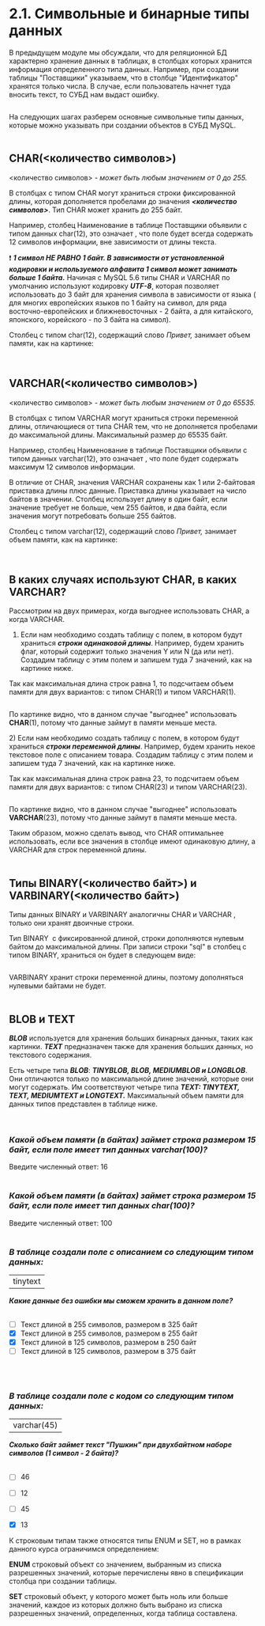 # 2.1. Символьные и бинарные типы данных

В предыдущем модуле мы обсуждали, что для реляционной БД характерно хранение данных в таблицах, в столбцах которых хранится информация определенного типа данных. Например, при создании таблицы "Поставщики" указываем, что в столбце "Идентификатор" хранятся только числа. В случае, если пользователь начнет туда вносить текст, то СУБД нам выдаст ошибку.

<image src="/img/2.1. pic1.png" alt="">

На следующих шагах разберем основные символьные типы данных, которые можно указывать при создании объектов в СУБД MySQL.
<br>
<br>

## CHAR(<количество символов>)

<количество символов> _- может быть любым значением от 0 до 255._

В столбцах с типом CHAR могут храниться строки фиксированной длины, которая дополняется пробелами до значения **_<количество символов>_**. Тип CHAR может хранить до 255 байт.

Например, столбец Наименование в таблице Поставщики объявили с типом данных char(12), это означает , что поле будет всегда содержать 12 символов информации, вне зависимости от длины текста.

❗️ _**1 **с**имвол НЕ РАВНО 1 байт. В зависимости от установленной кодировки и используемого алфавита 1 символ может занимать больше 1 байта.**_ Начиная с MySQL 5.6 типы CHAR и VARCHAR по умолчанию используют кодировку _**UTF-8**_, которая позволяет использовать до 3 байт для хранения символа в зависимости от языка ( для многих европейских языков по 1 байту на символ, для ряда восточно-европейских и ближневосточных - 2 байта, а для китайского, японского, корейского - по 3 байта на символ).

Столбец с типом char(12), содержащий слово _Привет,_ занимает объем памяти, как на картинке:

<image src="/img/2.1. pic2.png" alt="">
<br>
<br>

## VARCHAR(<количество символов>)

<количество символов> _- может быть любым значением от 0 до 65535._

В столбцах с типом VARCHAR могут храниться строки переменной длины, отличающиеся от типа CHAR тем, что не дополняется пробелами до максимальной длины. Максимальный размер до 65535 байт.

Например, столбец Наименование в таблице Поставщики объявили с типом данных varchar(12), это означает , что поле будет содержать максимум 12 символов информации.

В отличие от CHAR, значения VARCHAR cохранены как 1 или 2-байтовая приставка длины плюс данные. Приставка длины указывает на число байтов в значении. Столбец использует длину в один байт, если значение требует не больше, чем 255 байтов, и два байта, если значения могут потребовать больше 255 байтов.

Столбец с типом varchar(12), содержащий слово _Привет,_ занимает объем памяти, как на картинке:

<image src="/img/2.1. pic3.png" alt="">
<br>
<br>

## В каких случаях используют CHAR, в каких VARCHAR?

Рассмотрим на двух примерах, когда выгоднее использовать CHAR, а когда VARCHAR.

1) Если нам необходимо создать таблицу с полем, в котором будут храниться _**строки одинаковой длины**_. Например, будем хранить флаг, который содержит только значения Y или N (да или нет). Создадим таблицу с этим полем и запишем туда 7 значений, как на картинке ниже.

Так как максимальная длина строк равна 1, то подсчитаем объем памяти для двух вариантов: с типом CHAR(1) и типом VARCHAR(1).

<image src="/img/2.1. pic4.png" alt="">

По картинке видно, что в данном случае "выгоднее" использовать **CHAR**(1), потому что данные займут в памяти меньше места.

2) Если нам необходимо создать таблицу с полем, в котором будут храниться _**строки переменной длины**_. Например, будем хранить некое текстовое поле с описанием товара. Создадим таблицу с этим полем и запишем туда 7 значений, как на картинке ниже.

Так как максимальная длина строк равна 23, то подсчитаем объем памяти для двух вариантов: с типом CHAR(23) и типом VARCHAR(23).

<image src="/img/2.1. pic5.png" alt="">

По картинке видно, что в данном случае "выгоднее" использовать **VARCHAR**(23), потому что данные займут в памяти меньше места.

Таким образом, можно сделать вывод, что CHAR оптимальнее использовать, если все значения в столбце имеют одинаковую длину, а VARCHAR для строк переменной длины.
<br>
<br>

## Типы BINARY(<количество байт>) и VARBINARY(<количество байт>)

Типы данных BINARY и VARBINARY аналогичны CHAR и VARCHAR , только они хранят двоичные строки. 

Тип BINARY  с фиксированной длиной, строки дополняются нулевым байтом до максимальной длины. При записи строки "sql" в столбец с типом BINARY, храниться он будет в следующем виде:

<image src="/img/2.1. pic6.png" alt="">

VARBINARY хранит строки переменной длины, поэтому дополняться нулевыми байтами не будет.
<br>
<br>

## BLOB и TEXT

**_BLOB_** используется для хранения больших бинарных данных, таких как картинки. _**TEXT**_ предназначен также для хранения больших данных, но текстового содержания.

Есть четыре типа **_BLOB_**: **_TINYBLOB, BLOB, MEDIUMBLOB и LONGBLOB_**. Они отличаются только по максимальной длине значений, которые они могут содержать. Им соответствуют четыре типа _**TEXT: TINYTEXT, TEXT, MEDIUMTEXT и LONGTEXT.**_ Максимальный объем памяти для данных типов представлен в таблице ниже.

<image src="/img/2.1. pic7.png" alt="">
<br>
<br>

### _**Какой объем памяти (в байтах) займет строка размером 15 байт, если поле имеет тип данных varchar(100)?**_

Введите численный ответ: 16
<br>
<br>

### _**Какой объем памяти (в байтах) займет строка размером 15 байт, если поле имеет тип данных char(100)?**_

Введите численный ответ: 100
<br>
<br>

### _**В таблице создали поле с описанием со следующим типом данных:**_

|   |
|---|
|tinytext|

_**Какие данные без ошибки мы сможем хранить в данном поле?**_
<br>
<br>

 -  [ ] Текст длиной в 255 символов, размером в 325 байт
 -  [x] Текст длиной в 255 символов, размером в 255 байт
 -  [x] Текст длиной в 125 символов, размером в 250 байт
 -  [ ] Текст длиной в 125 символов, размером в 375 байт
<br>
<br>

### _**В таблице создали поле с кодом со следующим типом данных:**_

|   |
|---|
|varchar(45)|

_**Сколько байт займет текст "Пушкин" при двухбайтном наборе символов (1 символ - 2 байта)?**_
<br>
<br>

 -  [ ] 46
 -  [ ] 12
 -  [ ] 45
 -  [x] 13



К строковым типам также относятся типы ENUM и SET, но в рамках данного курса ограничимся определением:

**ENUM** строковый объект со значением, выбранным из списка разрешенных значений, которые перечислены явно в спецификации столбца при создании таблицы.

**SET** строковый объект, у которого может быть ноль или больше значений, каждое из которых должно быть выбрано из списка разрешенных значений, определенных, когда таблица составлена.
